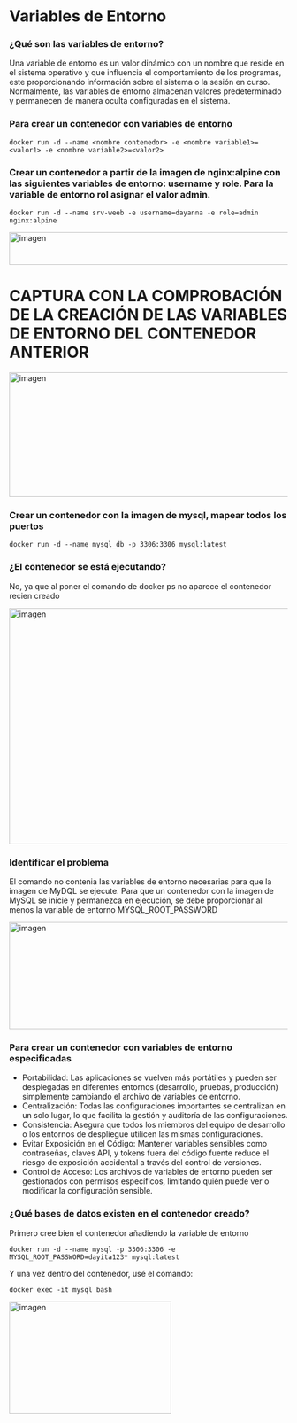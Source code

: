 # Variables de Entorno
### ¿Qué son las variables de entorno?
Una variable de entorno es un valor dinámico con un nombre que reside en el sistema operativo y que influencia el comportamiento de los programas, este proporcionando información sobre el sistema o la sesión en curso. Normalmente, las variables de entorno almacenan valores predeterminado y permanecen de manera oculta configuradas en el sistema.

### Para crear un contenedor con variables de entorno

```
docker run -d --name <nombre contenedor> -e <nombre variable1>=<valor1> -e <nombre variable2>=<valor2>
```

### Crear un contenedor a partir de la imagen de nginx:alpine con las siguientes variables de entorno: username y role. Para la variable de entorno rol asignar el valor admin.

```
docker run -d --name srv-weeb -e username=dayanna -e role=admin nginx:alpine
```
<img width="962" height="59" alt="imagen" src="https://github.com/user-attachments/assets/e23badbc-1903-49e6-a3ad-43586153072a" />

# CAPTURA CON LA COMPROBACIÓN DE LA CREACIÓN DE LAS VARIABLES DE ENTORNO DEL CONTENEDOR ANTERIOR
<img width="684" height="225" alt="imagen" src="https://github.com/user-attachments/assets/e75592b2-b3d9-429a-94ad-b18021834e58" />


### Crear un contenedor con la imagen de mysql, mapear todos los puertos
```
docker run -d --name mysql_db -p 3306:3306 mysql:latest
```
### ¿El contenedor se está ejecutando?
No, ya que al poner el comando de docker ps no aparece el contenedor recien creado

<img width="1117" height="426" alt="imagen" src="https://github.com/user-attachments/assets/f7158aac-f741-4a99-a28f-35c7d21b8fda" />


### Identificar el problema
El comando no contenia las variables de entorno necesarias para que la imagen de MyDQL se ejecute. Para que un contenedor con la imagen de MySQL se inicie y permanezca en ejecución, se debe proporcionar al menos la variable de entorno MYSQL_ROOT_PASSWORD

<img width="1143" height="193" alt="imagen" src="https://github.com/user-attachments/assets/429475e7-9f36-452a-819b-98ff44a8c335" />

### Para crear un contenedor con variables de entorno especificadas
- Portabilidad: Las aplicaciones se vuelven más portátiles y pueden ser desplegadas en diferentes entornos (desarrollo, pruebas, producción) simplemente cambiando el archivo de variables de entorno.
- Centralización: Todas las configuraciones importantes se centralizan en un solo lugar, lo que facilita la gestión y auditoría de las configuraciones.
- Consistencia: Asegura que todos los miembros del equipo de desarrollo o los entornos de despliegue utilicen las mismas configuraciones.
- Evitar Exposición en el Código: Mantener variables sensibles como contraseñas, claves API, y tokens fuera del código fuente reduce el riesgo de exposición accidental a través del control de versiones.
- Control de Acceso: Los archivos de variables de entorno pueden ser gestionados con permisos específicos, limitando quién puede ver o modificar la configuración sensible.

### ¿Qué bases de datos existen en el contenedor creado?
Primero cree bien el contenedor añadiendo la variable de entorno 
```
docker run -d --name mysql -p 3306:3306 -e MYSQL_ROOT_PASSWORD=dayita123* mysql:latest
```
Y una vez dentro del contenedor, usé el comando: 
```
docker exec -it mysql bash
```
<img width="293" height="203" alt="imagen" src="https://github.com/user-attachments/assets/c190ad93-3928-4ef7-a513-714238f161d3" />
